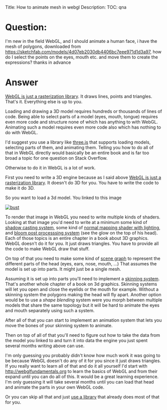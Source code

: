 Title: How to animate mesh in webgl
Description:
TOC: qna

# Question:

I'm new in the field WebGL, and I should animate a human face, i have the mesh of polygons, downloaded from https://sketchfab.com/models/4d07eb2030db4406bc7eee971d1d3a97, how do I select the points on the eyes, mouth etc. and move them to create the expressions? thanks in advance

# Answer

[WebGL is just a rasterization library](http://webglfundamentals.org/webgl/lessons/webgl-2d-vs-3d-library.html). It draws lines, points and triangles. That's it. Everything else is up to you.

Loading and drawing a 3D model requires hundreds or thousands of lines of code. Being able to select parts of a model (eyes, mouth, tongue) requires even more code and structure none of which has anything to with WebGL. Animating such a model requires even more code also which has nothing to do with WebGL. 

I'd suggest you use a library like [three.js](http://threejs.org) that supports loading models, selecting parts of them, and animating them. Telling you how to do all of that in WebGL directly would basically be an entire book and is far too broad a topic for one question on Stack Overflow.

Otherwise to do it in WebGL is a lot of work.

First you need to write a 3D engine because as I said above [WebGL is just a rasterization library](http://webglfundamentals.org/webgl/lessons/webgl-2d-vs-3d-library.html). It doesn't do 3D for you. You have to write the code to make it do 3D.

So you want to load a 3d model. You linked to this image

[![bust][1]][1]

To render that image in WebGL you need to write multiple kinds of shaders. Looking at that image you'd need to write at a minimum some kind of [shadow casting system](http://codeflow.org/entries/2013/feb/15/soft-shadow-mapping/), some kind of [normal mapping shader with lighting](https://github.com/mattdesl/lwjgl-basics/wiki/ShaderLesson6), and [bloom post processsing system](https://dev.opera.com/articles/webgl-post-processing/) (see the glow on the top of his head). Each of those topics is an entire chapter in a book about 3D graphics. WebGL doesn't do it for you. It just draws triangles. You have to provide all the code to make WebGL draw that stuff.

On top of that you need to make some kind of [scene graph](http://webglfundamentals.org/webgl/lessons/webgl-scene-graph.html) to represent the different parts of the head (eyes, ears, nose, mouth, ...) That assumes the model is set up into parts. It might just be a single mesh.

Assuming it is set up into parts you'll need to implement a [skinning system](https://stackoverflow.com/questions/36921337/how-do-you-do-skinning-in-webgl). That's another whole chapter of a book on 3d graphics. Skinning systems will let you open and close the eyelids or the mouth for example. Without a skinning system the polygons making the head will fly apart. Another option would be to use a *shape blending* system were you morph between multiple models that share the same topology but it will be hard to animate the eyes and mouth separately using such a system.

After all of that you can start to implement an animation system that lets you move the bones of your skinning system to animate.

Then on top of all of that you'll need to figure out how to take the data from the model you linked to and turn it into data the engine you just spent several months writing above can use.

I'm only guessing you probably didn't know how much work it was going to be because WebGL doesn't do any of it for you since it just draws triangles. If you really want to learn all of that and do it all yourself I'd start with http://webglfundamentals.org to learn the basics of WebGL and from their expand until you can do all of this. It would be a great learning experience. I'm only guessing it will take several months until you can load that head and animate the parts in your own WebGL code.

Or you can skip all that and just [use a library](http://threejs.org) that already does most of that for you.

  [1]: https://i.stack.imgur.com/8bHcn.png

